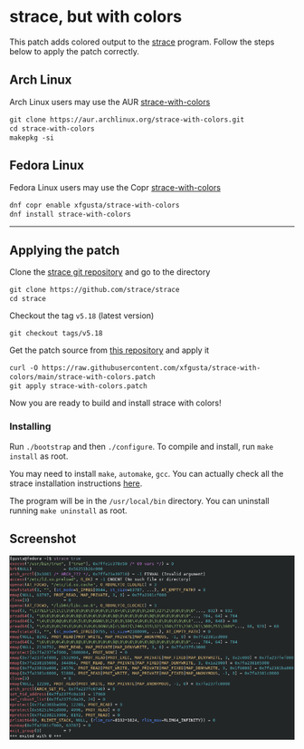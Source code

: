 # strace, but with colors

This patch adds colored output to the [strace](https://strace.io/) program. Follow the steps below to apply the patch correctly.

## Arch Linux

Arch Linux users may use the AUR [strace-with-colors](https://aur.archlinux.org/packages/strace-with-colors)

```
git clone https://aur.archlinux.org/strace-with-colors.git
cd strace-with-colors
makepkg -si
```

## Fedora Linux

Fedora Linux users may use the Copr [strace-with-colors](https://copr.fedorainfracloud.org/coprs/xfgusta/strace-with-colors/)

```
dnf copr enable xfgusta/strace-with-colors
dnf install strace-with-colors
```

---

## Applying the patch

Clone the [strace git repository](https://github.com/strace/strace) and go to the directory

```
git clone https://github.com/strace/strace
cd strace
```

Checkout the tag `v5.18` (latest version)

```
git checkout tags/v5.18
```

Get the patch source from [this repository](https://github.com/xfgusta/strace-with-colors) and apply it

```
curl -O https://raw.githubusercontent.com/xfgusta/strace-with-colors/main/strace-with-colors.patch
git apply strace-with-colors.patch
```

Now you are ready to build and install strace with colors!

### Installing

Run `./bootstrap` and then `./configure`. To compile and install, run `make install` as root.

You may need to install `make`, `automake`, `gcc`. You can actually check all the strace installation instructions [here](https://github.com/strace/strace/blob/master/README-configure).

The program will be in the `/usr/local/bin` directory. You can uninstall running `make uninstall` as root.

## Screenshot

![](screenshot_01.png)

